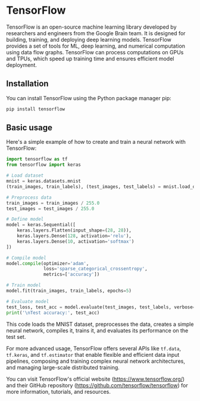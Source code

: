 # TensorFlow

TensorFlow is an open-source machine learning library developed by researchers and engineers from the Google Brain team. It is designed for building, training, and deploying deep learning models. TensorFlow provides a set of tools for ML, deep learning, and numerical computation using data flow graphs. TensorFlow can process computations on GPUs and TPUs, which speed up training time and ensures efficient model deployment.

## Installation

You can install TensorFlow using the Python package manager pip:

```bash
pip install tensorflow
```

## Basic usage

Here's a simple example of how to create and train a neural network with TensorFlow:

```python
import tensorflow as tf
from tensorflow import keras

# Load dataset
mnist = keras.datasets.mnist
(train_images, train_labels), (test_images, test_labels) = mnist.load_data()

# Preprocess data
train_images = train_images / 255.0
test_images = test_images / 255.0

# Define model
model = keras.Sequential([
    keras.layers.Flatten(input_shape=(28, 28)),
    keras.layers.Dense(128, activation='relu'),
    keras.layers.Dense(10, activation='softmax')
])

# Compile model
model.compile(optimizer='adam',
              loss='sparse_categorical_crossentropy',
              metrics=['accuracy'])

# Train model
model.fit(train_images, train_labels, epochs=5)

# Evaluate model
test_loss, test_acc = model.evaluate(test_images, test_labels, verbose=2)
print('\nTest accuracy:', test_acc)
```

This code loads the MNIST dataset, preprocesses the data, creates a simple neural network, compiles it, trains it, and evaluates its performance on the test set.

For more advanced usage, TensorFlow offers several APIs like `tf.data`, `tf.keras`, and `tf.estimator` that enable flexible and efficient data input pipelines, composing and training complex neural network architectures, and managing large-scale distributed training.

You can visit TensorFlow's official website (https://www.tensorflow.org/) and their GitHub repository (https://github.com/tensorflow/tensorflow) for more information, tutorials, and resources.